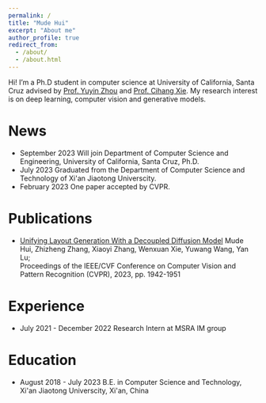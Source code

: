 ```yaml
---
permalink: /
title: "Mude Hui"
excerpt: "About me"
author_profile: true
redirect_from: 
  - /about/
  - /about.html
---
```


Hi! I’m a Ph.D student in computer science at University of California, Santa Cruz advised by [Prof. Yuyin Zhou](https://yuyinzhou.github.io/) and [Prof. Cihang Xie](https://cihangxie.github.io/). My research interest is on deep learning, computer vision and generative models.

News
======

+ September 2023 Will join Department of Computer Science and Engineering, University of California, Santa Cruz, Ph.D.
+ July 2023 Graduated from the Department of Computer Science and Technology of Xi'an Jiaotong Universcity.
+ February 2023 One paper accepted by CVPR.

Publications 
======
+ [Unifying Layout Generation With a Decoupled Diffusion Model](https://openaccess.thecvf.com/content/CVPR2023/papers/Hui_Unifying_Layout_Generation_With_a_Decoupled_Diffusion_Model_CVPR_2023_paper.pdf)
Mude Hui, Zhizheng Zhang, Xiaoyi Zhang, Wenxuan Xie, Yuwang Wang, Yan Lu;  
Proceedings of the IEEE/CVF Conference on Computer Vision and Pattern Recognition (CVPR), 2023, pp. 1942-1951

Experience
======
+ July 2021 - December 2022 Research Intern at MSRA IM group

Education
======
+ August 2018 - July 2023 B.E. in Computer Science and Technology, Xi'an Jiaotong Universcity, Xi'an, China